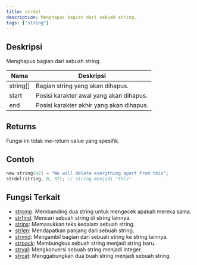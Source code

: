 ```yaml
---
title: strdel
description: Menghapus bagian dari sebuah string.
tags: ["string"]
---
```


<LowercaseNote />

## Deskripsi

Menghapus bagian dari sebuah string.

| Nama     | Deskripsi                                |
| -------- | ---------------------------------------- |
| string[] | Bagian string yang akan dihapus.         |
| start    | Posisi karakter awal yang akan dihapus.  |
| end      | Posisi karakter akhir yang akan dihapus. |

## Returns

Fungsi ini tidak me-return value yang spesifik.

## Contoh

```c
new string[42] = "We will delete everything apart from this";
strdel(string, 0, 37); // string menjadi "this"
```

## Fungsi Terkait

- [strcmp](strcmp): Membanding dua string untuk mengecek apakah mereka sama.
- [strfind](strfind): Mencari sebuah string di string lainnya.
- [strins](strins): Memasukkan teks kedalam sebuah string.
- [strlen](strlen): Mendapatkan panjang dari sebuah string.
- [strmid](strmid): Mengambil bagian dari sebuah string ke string lainnya.
- [strpack](strpack): Membungkus sebuah string menjadi string baru.
- [strval](strval): Mengkonversi sebuah string menjadi integer.
- [strcat](strcat): Menggabungkan dua buah string menjadi sebuah string.